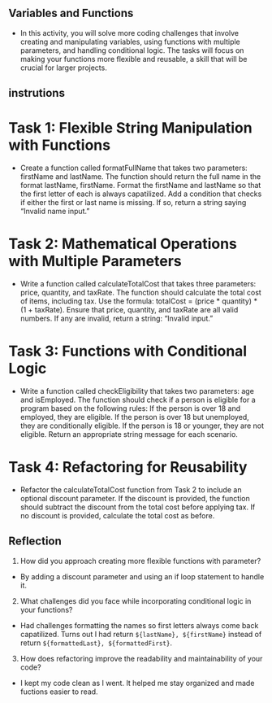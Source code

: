 ## Variables and Functions
- In this activity, you will solve more coding challenges that involve creating and manipulating variables, using functions with multiple parameters, and handling conditional logic. The tasks will focus on making your functions more flexible and reusable, a skill that will be crucial for larger projects.

## instrutions
# Task 1: Flexible String Manipulation with Functions

- Create a function called formatFullName that takes two parameters: firstName and lastName. The function should return the full name in the format lastName, firstName.
Format the firstName and lastName so that the first letter of each is always capatilized.
Add a condition that checks if either the first or last name is missing. If so, return a string saying “Invalid name input.”

# Task 2: Mathematical Operations with Multiple Parameters

- Write a function called calculateTotalCost that takes three parameters: price, quantity, and taxRate.
The function should calculate the total cost of items, including tax. Use the formula: totalCost = (price * quantity) * (1 + taxRate).
Ensure that price, quantity, and taxRate are all valid numbers. If any are invalid, return a string: “Invalid input.”

# Task 3: Functions with Conditional Logic

- Write a function called checkEligibility that takes two parameters: age and isEmployed. The function should check if a person is eligible for a program based on the following rules:
If the person is over 18 and employed, they are eligible.
If the person is over 18 but unemployed, they are conditionally eligible.
If the person is 18 or younger, they are not eligible.
Return an appropriate string message for each scenario.

# Task 4: Refactoring for Reusability

- Refactor the calculateTotalCost function from Task 2 to include an optional discount parameter. If the discount is provided, the function should subtract the discount from the total cost before applying tax.
If no discount is provided, calculate the total cost as before.

## Reflection
1. How did you approach creating more flexible functions with parameter?
- By adding a discount parameter and using an if loop statement to handle it. 

2. What challenges did you face while incorporating conditional logic in your functions?
- Had challenges formatting the names so first letters always come back capatilized. Turns out I had return `${lastName}, ${firstName}` instead of return `${formattedLast}, ${formattedFirst}`.

3. How does refactoring improve the readability and maintainability of your code?
- I kept my code clean as I went. It helped me stay organized and made fuctions easier to read. 